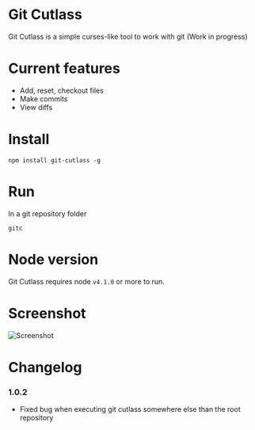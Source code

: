 # Git Cutlass

Git Cutlass is a simple curses-like tool to work with git (Work in progress)

# Current features

- Add, reset, checkout files
- Make commits
- View diffs

# Install

```
npm install git-cutlass -g
```

# Run
In a git repository folder
```
gitc
```

# Node version

Git Cutlass requires node `v4.1.0` or more to run.

# Screenshot
![Screenshot](http://erickzanardo.github.io/git-cutlass/gitcutlass.png)

# Changelog

### 1.0.2

- Fixed bug when executing git cutlass somewhere else than the root repository
